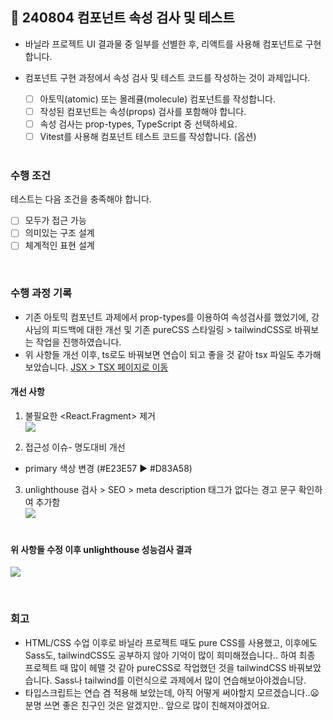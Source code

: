 ## 🧩 240804 컴포넌트 속성 검사 및 테스트

- 바닐라 프로젝트 UI 결과물 중 일부를 선별한 후, 리액트를 사용해 컴포넌트로 구현합니다.
- 컴포넌트 구현 과정에서 속성 검사 및 테스트 코드를 작성하는 것이 과제입니다.

  - [ ] 아토믹(atomic) 또는 몰레큘(molecule) 컴포넌트를 작성합니다.
  - [ ] 작성된 컴포넌트는 속성(props) 검사를 포함해야 합니다.
  - [ ] 속성 검사는 prop-types, TypeScript 중 선택하세요.
  - [ ] Vitest를 사용해 컴포넌트 테스트 코드를 작성합니다. (옵션)

  <br>

### 수행 조건

테스트는 다음 조건을 충족해야 합니다.

- [ ] 모두가 접근 가능
- [ ] 의미있는 구조 설계
- [ ] 체계적인 표현 설계

<br>

### 수행 과정 기록

- 기존 아토믹 컴포넌트 과제에서 prop-types를 이용하여 속성검사를 했었기에,
  강사님의 피드백에 대한 개선 및 기존 pureCSS 스타일링 > tailwindCSS로 바꿔보는 작업을 진행하였습니다.
- 위 사항들 개선 이후, ts로도 바꿔보면 연습이 되고 좋을 것 같아 tsx 파일도 추가해보았습니다. [JSX > TSX 페이지로 이동](https://github.com/heydoopal/react-homework/tree/main/03-prop-types)

#### 개선 사항

1. 불필요한 <React.Fragment> 제거<br>
   ![](https://velog.velcdn.com/images/zidoopal/post/2920a2cc-684a-4820-9e8d-d608dcb22313/image.png)
   <br>

2. 접근성 이슈- 명도대비 개선

- primary 색상 변경 (#E23E57 ▶ #D83A58)
  <br>

3. unlighthouse 검사 > SEO > meta description 태그가 없다는 경고 문구 확인하여 추가함<br>
   ![](https://velog.velcdn.com/images/zidoopal/post/1c66bb90-ebaa-43bc-a241-ce047854898b/image.png)<br>
   <br>

#### 위 사항들 수정 이후 unlighthouse 성능검사 결과

![](https://velog.velcdn.com/images/zidoopal/post/7b5969eb-9cd6-4f20-a974-6821b53d36df/image.png)

<br>

### 회고

- HTML/CSS 수업 이후로 바닐라 프로젝트 때도 pure CSS를 사용했고, 이후에도 Sass도, tailwindCSS도 공부하지 않아 기억이 많이 희미해졌습니다.. 하여 최종 프로젝트 때 많이 헤맬 것 같아 pureCSS로 작업했던 것을 tailwindCSS 바꿔보았습니다. Sass나 tailwind를 이런식으로 과제에서 많이 연습해보아야겠습니당.
- 타입스크립트는 연습 겸 적용해 보았는데, 아직 어떻게 써야할지 모르겠습니다..😦 분명 쓰면 좋은 친구인 것은 알겠지만.. 앞으로 많이 친해져야겠어요.
